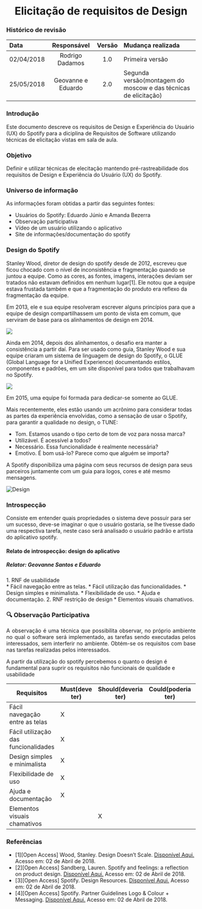<h1><center>Elicitação de requisitos de Design</h1>
<h3>Histórico de revisão</h3>

Data | Responsável | Versão| Mudança realizada|
:--------- | :------:| :--------:| :------------ |
02/04/2018     | Rodrigo Dadamos |   1.0   |  Primeira versão |
25/05/2018     | Geovanne e Eduardo |   2.0   |  Segunda versão(montagem do moscow e das técnicas de elicitação) |

<h3> Introdução </h3>
<p> Este documento descreve os requisitos de Design e Experiência do Usuário (UX) do Spotify para a diciplina de Requisitos de Software utilizando técnicas de elicitação vistas em sala de aula. </p>

<h3> Objetivo </h3>
<p>Definir e utilizar técnicas de elecitação mantendo pré-rastreabilidade dos requisitos de Design e Experiência do Usuário (UX) do Spotify. </p>

<h3> Universo de informação </h3>
<p> As informações foram obtidas a partir das seguintes fontes: </p>
<ul>
  <li>Usuários do Spotify: Eduardo Júnio e Amanda Bezerra</li>
  <li>Observação participativa</li>
  <li>Vídeo de um usuário utilizando o aplicativo</li>
  <li>Site de informações/documentação do spotify</li>
</ul>

<h3> Design do Spotify </h3>
<p> Stanley Wood, diretor de design do spotify desde de 2012, escreveu que ficou chocado com o nível de inconsistência e fragmentação quando se juntou a equipe. Como as cores, as fontes, imagens, interações deviam ser tratados não estavam definidos em nenhum lugar[1]. Ele notou que a equipe estava frustada também e que a fragmentação do produto era reflexo da fragmentação da equipe.
 </p>
 <p>
 Em 2013, ele e sua equipe resolveram escrever alguns princípios para que a equipe de design compartilhassem um ponto de vista em comum, que serviram de base para os alinhamentos de design em 2014.</p>
 <img src="https://cdn-images-1.medium.com/max/1600/1*AWqeTBwnxZ_qE3hEqZwEZQ.png">
<p>
Ainda em 2014, depois dos alinhamentos, o desafio era manter a consistência a partir daí. Para ser usado como guia, Stanley Wood e sua equipe criaram um sistema de linguagem de design do Spotify, o GLUE (Global Language for a Unified Experience) documentando estilos, componentes e padrões, em um site disponível para todos que trabalhavam no Spotify.
</p>
<img src="https://cdn-images-1.medium.com/max/1400/1*SQjAZi0C2HYa2-73wqj9xg.png">
<p>Em 2015, uma equipe foi formada para dedicar-se somente ao GLUE. </p>

<p>Mais recentemente, eles estão usando um acrônimo para considerar todas as partes da experiência envolvidas, como a sensação de usar o Spotify, para garantir a qualidade no design, o TUNE: </p>
<ul>
  <li>Tom. Estamos usando o tipo certo de tom de voz para nossa marca?</li>
  <li>Utilizável. É acessível a todos?</li>
  <li>Necessário. Essa funcionalidade é realmente necessária?</li>
  <li>Emotivo. É bom usá-lo? Parece como que alguém se importa?</li>
</ul>

<p>
  A Spotify disponibiliza uma página com seus recursos de design para seus parceiros juntamente com um guia para logos, cores e até mesmo mensagens.
</p>

![Design](https://raw.githubusercontent.com/wiki/SpotifyApp/Spotify/design_guideline_1.png)

<h3>Introspecção</h3>
Consiste em entender quais propriedades o sistema deve possuir para ser um sucesso, deve-se imaginar o que o usuário gostaria, se lhe tivesse dado uma respectiva tarefa, neste caso será analisado o usuário padrão e artista do aplicativo spotify. <br />
<h4>Relato de introspecção: design do aplicativo</h4>
<h5>Relator: Geovanne Santos e Eduardo</h5>
1.  RNF de usabilidade<br />
  * Fácil navegação entre as telas.
  * Fácil utilização das funcionalidades.
  * Design simples e minimalista.
  * Flexibilidade de uso.
  * Ajuda e documentação.
2. RNF restrição de design
  * Elementos visuais chamativos.

<h3>🔍 Observação Participativa</h3>

<p align="justify">A observação é uma técnica que possibilita observar, no próprio ambiente no qual o software será implementado, as tarefas sendo executadas pelos interessados, sem interferir no ambiente. Obtém-se os requisitos com base nas tarefas realizadas pelos interessados.</p>
<p> A partir da utilização do spotify percebemos o quanto o design é fundamental para suprir os requisitos não funcionais de qualidade e usabilidade</p>

  Requisitos|Must(deve ter)|Should(deveria ter)  |Could(poderia ter)  |Would(seria legal ter)|
  ---------------- |---------------- | ---------------| ------------------| ---------------------- |
  Fácil navegação entre as telas | X | | | |
  Fácil utilização das funcionalidades | X | | | |
  Design simples e minimalista | X | | | |
  Flexibilidade de uso | X | | | |
  Ajuda e documentação | X | | | |
  Elementos visuais chamativos | | X | | |
<h3> Referências </h3>

* [1][Open Access] Wood, Stanley. Design Doesn’t Scale. [Disponível Aqui.](https://medium.com/@hellostanley/design-doesnt-scale-4d81e12cbc3e) Acesso em: 02 de Abril de 2018.
* [2][Open Access] Sandberg, Lauren. Spotify and feelings: a reflection on product design. [Disponível Aqui.](https://uxdesign.cc/a-reflection-on-product-design-c8f3583a91c) Acesso em: 02 de Abril de 2018.
* [3][Open Access] Spotify. Design Resources. [Disponível Aqui.](https://developer.spotify.com/design/) Acesso em: 02 de Abril de 2018.
* [4][Open Access] Spotify. Partner Guidelines Logo & Colour + Messaging. [Disponível Aqui.](https://developer.spotify.com/wp-content/uploads/2014/06/spotify-logo-color-guidelines.pdf
) Acesso em: 02 de Abril de 2018.
